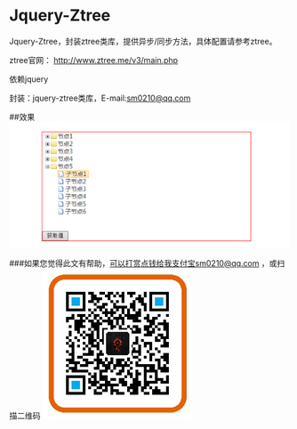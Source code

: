 ﻿Jquery-Ztree
============

Jquery-Ztree，封装ztree类库，提供异步/同步方法，具体配置请参考ztree。

ztree官网： http://www.ztree.me/v3/main.php

依赖jquery

封装：jquery-ztree类库，E-mail:sm0210@qq.com



##效果
![](https://github.com/sm0210/Jquery-Ztree/blob/master/jquery-ztree.png "Jquery-Ztree")


###如果您觉得此文有帮助，可以打赏点钱给我支付宝sm0210@qq.com ，或扫描二维码
![](https://github.com/sm0210/Jquery-Ztree/blob/master/sm0210%40qq.com.jpg  "sm0210@qq.com")